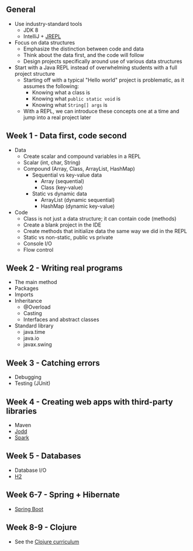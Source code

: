 ## General

* Use industry-standard tools
  * JDK 8
  * IntelliJ + [JREPL](https://plugins.jetbrains.com/plugin/7892)
* Focus on data structures
  * Emphasize the distinction between code and data
  * Think about the data first, and the code will follow
  * Design projects specifically around use of various data structures
* Start with a Java REPL instead of overwhelming students with a full project structure
  * Starting off with a typical "Hello world" project is problematic, as it assumes the following:
    * Knowing what a class is
    * Knowing what `public static void` is
    * Knowing what `String[] args` is
  * With a REPL, we can introduce these concepts one at a time and jump into a real project later

## Week 1 - Data first, code second

* Data
  * Create scalar and compound variables in a REPL
  * Scalar (int, char, String)
  * Compound (Array, Class, ArrayList, HashMap)
    * Sequential vs key-value data
      * Array (sequential)
      * Class (key-value)
    * Static vs dynamic data
      * ArrayList (dynamic sequential)
      * HashMap (dynamic key-value)
* Code
  * Class is not just a data structure; it can contain code (methods)
  * Create a blank project in the IDE
  * Create methods that initialize data the same way we did in the REPL
  * Static vs non-static, public vs private
  * Console I/O
  * Flow control

## Week 2 - Writing real programs

* The main method
* Packages
* Imports
* Inheritance
  * @Overload
  * Casting
  * Interfaces and abstract classes
* Standard library
  * java.time
  * java.io
  * javax.swing

## Week 3 - Catching errors

* Debugging
* Testing (JUnit)

## Week 4 - Creating web apps with third-party libraries

* Maven
* [Jodd](http://jodd.org/)
* [Spark](http://sparkjava.com/)

## Week 5 - Databases

* Database I/O
* [H2](http://www.h2database.com/html/main.html)

## Week 6-7 - Spring + Hibernate

* [Spring Boot](http://projects.spring.io/spring-boot/)

## Week 8-9 - Clojure

* See the [Clojure curriculum](https://github.com/oakes/clojure-assignments)
